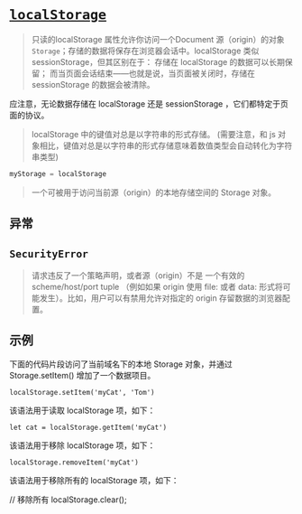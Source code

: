 # [`localStorage`](https://developer.mozilla.org/zh-CN/docs/Web/API/Window/localStorage)

> 只读的localStorage 属性允许你访问一个Document 源（origin）的对象 `Storage`；存储的数据将保存在浏览器会话中。localStorage 类似 sessionStorage，但其区别在于：
> 存储在 localStorage 的数据可以长期保留；
> 而当页面会话结束——也就是说，当页面被关闭时，存储在 sessionStorage 的数据会被清除。

应注意，无论数据存储在 localStorage 还是 sessionStorage ，它们都特定于页面的协议。

> localStorage 中的键值对总是以字符串的形式存储。 (需要注意，和 js 对象相比，键值对总是以字符串的形式存储意味着数值类型会自动转化为字符串类型)

```js
myStorage = localStorage
```

> 一个可被用于访问当前源（origin）的本地存储空间的 Storage 对象。

## 异常

## `SecurityError`

> 请求违反了一个策略声明，或者源（origin）不是 一个有效的 scheme/host/port tuple （例如如果 origin 使用 file: 或者 data: 形式将可能发生）。比如，用户可以有禁用允许对指定的 origin 存留数据的浏览器配置。

## 示例

下面的代码片段访问了当前域名下的本地 Storage 对象，并通过 Storage.setItem() 增加了一个数据项目。

`localStorage.setItem('myCat', 'Tom')`

该语法用于读取 localStorage 项，如下：

`let cat = localStorage.getItem('myCat')`

该语法用于移除 localStorage 项，如下：

`localStorage.removeItem('myCat')`

该语法用于移除所有的 localStorage 项，如下：

// 移除所有
localStorage.clear();
